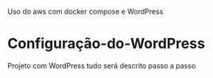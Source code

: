 Uso do aws com docker compose e WordPress 
# Configuração-do-WordPress
Projeto com  WordPress
tudo será descrito passo a passo 

